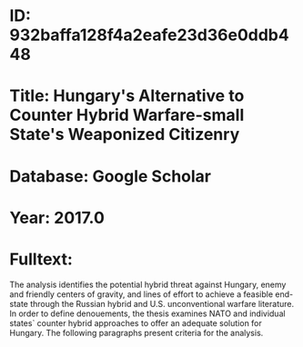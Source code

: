 # ID: 932baffa128f4a2eafe23d36e0ddb448
# Title: Hungary's Alternative to Counter Hybrid Warfare-small State's Weaponized Citizenry
# Database: Google Scholar
# Year: 2017.0
# Fulltext:
The analysis identifies the potential hybrid threat against Hungary, enemy and friendly centers of gravity, and lines of effort to achieve a feasible end-state through the Russian hybrid and U.S. unconventional warfare literature.
In order to define denouements, the thesis examines NATO and individual states` counter hybrid approaches to offer an adequate solution for Hungary.
The following paragraphs present criteria for the analysis.